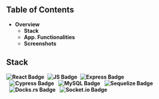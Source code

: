 ## Table of Contents
* <strong>Overview</strong>
    * <strong>Stack</strong>
    * <strong>App. Functionalities
    * <strong>Screenshots</strong>  
    
## Stack
<div id="badges" style="display: flex; justify-content: start;">
    <img src="https://img.shields.io/badge/React-white?style=for-the-badge&logo=react&logoColor=blue" alt="React Badge"/>
    <img style="margin-left: 0.5rem;" src="https://img.shields.io/badge/JavaScript-white?style=for-the-badge&logo=javascript&logoColor=yellow" alt="JS Badge"/>
    <img style="margin-left: 0.5rem;" src="https://img.shields.io/badge/NodeJs-white?style=for-the-badge&logo=express&logoColor=green" alt="Express Badge"/>
</div> 
 <img style="margin-left: 0.5rem;" src="https://img.shields.io/badge/Cypress-white?style=for-the-badge&logo=cypress&logoColor=blue" alt="Cypress Badge"/>
 <img style="margin-left: 0.5rem;" src="https://img.shields.io/badge/MySQL-white?style=for-the-badge&logo=mysql&logoColor=black" alt="MySQL Badge"/>
 <img style="margin-left: 0.5rem;" src="https://img.shields.io/badge/Sequelize-white?style=for-the-badge&logo=sequelize&logoColor=#52B0E7" alt="Sequelize Badge"/>
 <img style="margin-left: 0.5rem;" src="https://img.shields.io/badge/Docs.rs-white?style=for-the-badge&logo=docks.rs&logoColor=black" alt="Docks.rs Badge"/>
  <img style="margin-left: 0.5rem;" src="https://img.shields.io/badge/Socket.io-white?style=for-the-badge&logo=socket.io&logoColor=black" alt="Socket.io Badge"/>
 </div>
